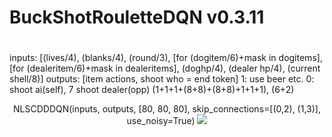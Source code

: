 
# BuckShotRouletteDQN v0.3.11

#
inputs: [(lives/4), (blanks/4), (round/3), [for (dogitem/6)+mask in dogitems], [for (dealeritem/6)+mask in dealeritems], (doghp/4), (dealer hp/4), (current shell/8)]
outputs: [item actions, shoot who = end token]
1: use beer etc. 0: shoot ai(self), 7 shoot dealer(opp)
(1+1+1+(8+8)+(8+8)+1+1+1), (6+2)
<div align="center">
  NLSCDDDQN(inputs, outputs, [80, 80, 80], skip_connections=[(0,2), (1,3)], use_noisy=True)
  <img src="https://github.com/user-attachments/assets/85123bba-addd-4ba2-a723-39a3b3ca319c"

</div>

